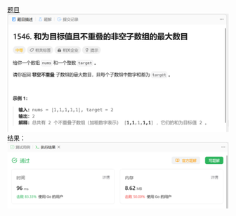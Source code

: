 [题目](https://leetcode.cn/problems/maximum-number-of-non-overlapping-subarrays-with-sum-equals-target/)
![pic](img.png)
结果：
![pic](result.png)